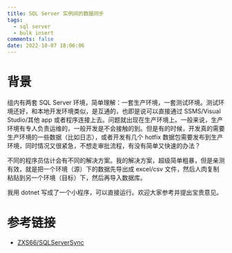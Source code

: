 ```yaml
---
title: SQL Server 实例间的数据同步
tags:
  - sql server
  - bulk insert
comments: false
date: 2022-10-07 18:06:06
---
```


# 背景
组内有两套 SQL Server 环境，简单理解：一套生产环境，一套测试环境。测试环境还好，和本地开发环境类似，是互通的，也即是说可以直接通过 SSMS/Visual Studio/其他 app 或者程序连接上去。问题就出现在生产环境上。一般来说，生产环境有专人负责运维的，一般开发是不会接触的到。但是有的时候，开发真的需要生产环境的一些数据（比如日志），或者开发有几个 hotfix 数据包需要发布到生产环境，同时情况又很紧急，不想走审批流程，有没有简单又快速的办法？

不同的程序员估计会有不同的解决方案。我的解决方案，超级简单粗暴，但是亲测有效，就是把一个环境（源）下的数据先导出成 excel/csv 文件，然后人肉复制粘贴到另一个环境（目标）下，然后再导入数据库。

我用 dotnet 写成了一个小程序，可以直接运行。欢迎大家参考并提出宝贵意见。[<i class="fa fa-github" aria-hidden="true"></i>](https://github.com/ZXS66/SQLServerSync)

# 参考链接

- [<i class="fa fa-github" aria-hidden="true"></i> ZXS66/SQLServerSync](https://github.com/ZXS66/SQLServerSync)
